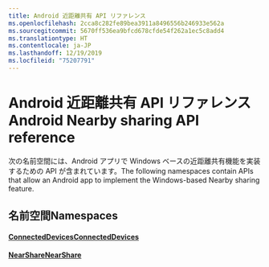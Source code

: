 ```yaml
---
title: Android 近距離共有 API リファレンス
ms.openlocfilehash: 2cca8c282fe89bea3911a8496556b246933e562a
ms.sourcegitcommit: 5670ff536ea9bfcd678cfde54f262a1ec5c8add4
ms.translationtype: HT
ms.contentlocale: ja-JP
ms.lasthandoff: 12/19/2019
ms.locfileid: "75207791"
---
```

# <a name="android-nearby-sharing-api-reference"></a><span data-ttu-id="60c80-102">Android 近距離共有 API リファレンス</span><span class="sxs-lookup"><span data-stu-id="60c80-102">Android Nearby sharing API reference</span></span>

<span data-ttu-id="60c80-103">次の名前空間には、Android アプリで Windows ベースの近距離共有機能を実装するための API が含まれています。</span><span class="sxs-lookup"><span data-stu-id="60c80-103">The following namespaces contain APIs that allow an Android app to implement the Windows-based Nearby sharing feature.</span></span>

## <a name="namespaces"></a><span data-ttu-id="60c80-104">名前空間</span><span class="sxs-lookup"><span data-stu-id="60c80-104">Namespaces</span></span>

#### <a name="connecteddeviceshttpsdocsmicrosoftcomjavaapicommicrosoftconnecteddevices"></a>[<span data-ttu-id="60c80-105">ConnectedDevices</span><span class="sxs-lookup"><span data-stu-id="60c80-105">ConnectedDevices</span></span>](https://docs.microsoft.com/java/api/com.microsoft.connecteddevices)
#### <a name="nearsharehttpsdocsmicrosoftcomjavaapicommicrosoftconnecteddevicesremotesystemscommandingnearshare"></a>[<span data-ttu-id="60c80-106">NearShare</span><span class="sxs-lookup"><span data-stu-id="60c80-106">NearShare</span></span>](https://docs.microsoft.com/java/api/com.microsoft.connecteddevices.remotesystems.commanding.nearshare)